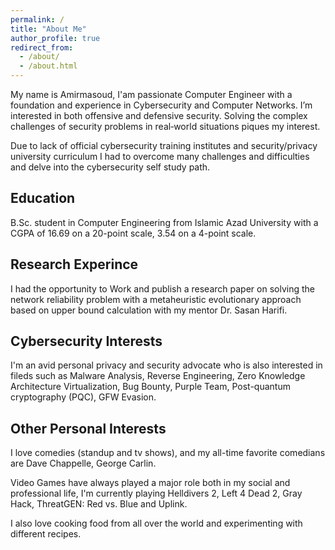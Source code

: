 ```yaml
---
permalink: /
title: "About Me"
author_profile: true
redirect_from: 
  - /about/
  - /about.html
---
```


My name is Amirmasoud, I'am passionate Computer Engineer with a foundation and experience in Cybersecurity and Computer Networks. I’m interested in both offensive and defensive security. Solving the complex challenges of security problems in real‑world situations piques my interest.

Due to lack of official cybersecurity training institutes and security/privacy university curriculum I had to overcome many challenges and difficulties and delve into the cybersecurity self study path.

Education
------
B.Sc. student in Computer Engineering from Islamic Azad University with a CGPA of 16.69 on a 20-point scale, 3.54 on a 4-point scale.

Research Experince
------
I had the opportunity to Work and publish a research paper on solving the network reliability problem with a metaheuristic evolutionary approach based on upper bound calculation with my mentor Dr. Sasan Harifi.

Cybersecurity Interests
------
I'm an avid personal privacy and security advocate who is also interested in fileds such as Malware Analysis, Reverse Engineering, Zero Knowledge Architecture Virtualization, Bug Bounty, Purple Team, Post-quantum cryptography (PQC), GFW Evasion.

Other Personal Interests
------
I love comedies (standup and tv shows), and my all-time favorite comedians are Dave Chappelle, George Carlin.

Video Games have always played a major role both in my social and professional life, I'm currently playing Helldivers 2, Left 4 Dead 2, Gray Hack, ThreatGEN: Red vs. Blue and Uplink.

I also love cooking food from all over the world and experimenting with different recipes.
